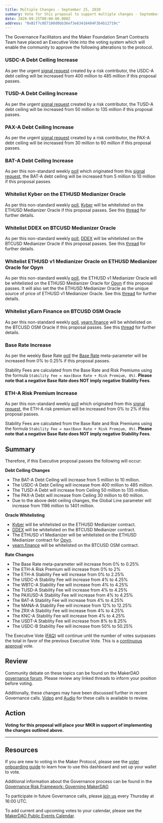 ```yaml
---
title: Multiple Changes - September 25, 2020
summary: Vote for this proposal to support multiple changes - September 25, 2020
date: 2020-09-25T00:00:00.000Z
address: "0xB1f7c0E7100d0bb36ef3e63416484F3b4b12719c"
---
```

The Governance Facilitators and the Maker Foundation Smart Contracts Team have placed an Executive Vote into the voting system which will enable the community to approve the following alterations to the protocol.

### USDC-A Debt Ceiling Increase

As per the urgent [signal request](https://forum.makerdao.com/t/signal-request-should-we-increase-stablecoin-dc-and-diversify-exposure/4331) created by a risk contributor, the USDC-A debt ceiling will be increased from 400 million to 485 million if this proposal passes.

### TUSD-A Debt Ceiling Increase 

As per the urgent [signal request](https://forum.makerdao.com/t/signal-request-should-we-increase-stablecoin-dc-and-diversify-exposure/4331) created by a risk contributor, the TUSD-A debt ceiling will be increased from 50 million to 135 million if this proposal passes.

### PAX-A Debt Ceiling Increase 

As per the urgent [signal request](https://forum.makerdao.com/t/signal-request-should-we-increase-stablecoin-dc-and-diversify-exposure/4331) created by a risk contributor, the PAX-A debt ceiling will be increased from 30 million to 60 million if this proposal passes.

### BAT-A Debt Ceiling Increase

As per this non-standard weekly [poll](https://vote.makerdao.com/polling-proposal/qmyzzgafxbq9zfeq2us8ghzxadtj9qlzorpny7fp7tkmlf) which originated from this [signal request](https://forum.makerdao.com/t/signal-request-adjust-the-bat-debt-ceiling/3919), the BAT-A debt ceiling will be increased from 5 million to 10 million if this proposal passes.

### Whitelist Kyber on the ETHUSD Medianizer Oracle

As per this non-standard weekly [poll](https://vote.makerdao.com/polling-proposal/qmx61tfcfodvcippiv8nqpye7wywq3rjotj11n73vh3ggp), [Kyber](https://kyber.network/) will be whitelisted on the ETHUSD Medianizer Oracle if this proposal passes. See this [thread](https://forum.makerdao.com/t/mip10c9-sp11-whitelist-kybers-promo-token-pricing-contract-on-ethusd-oracle/4193) for further details.

### Whitelist DDEX on BTCUSD Medianizer Oracle

As per this non-standard weekly [poll](https://vote.makerdao.com/polling-proposal/qmtbvw3dlunutchhpfkh7l1zjmpztqc65gyksjw6grykrt), [DDEX](https://ddex.io/) will be whitelisted on the BTCUSD Medianizer Oracle if this proposal passes. See this [thread](https://forum.makerdao.com/t/mip10c9-sp8-whitelist-ddex-on-wbtcusd-oracle/4094) for further details.

### Whitelist ETHUSD v1 Medianizer Oracle on ETHUSD Medianizer Oracle for Opyn

As per this non-standard weekly [poll](https://vote.makerdao.com/polling-proposal/qmeuuzmxbs8kymukxfrpfs8hlphvzwxuhrregyxwa5qgpr), the ETHUSD v1 Medianizer Oracle will be whitelisted on the ETHUSD Medianizer Oracle for [Opyn](https://opyn.co/) if this proposal passes. It will also set the the ETHUSD Medianizer Oracle as the unique source of price of ETHUSD v1 Medianizer Oracle. See this [thread](https://forum.makerdao.com/t/mip10c9-sp7-whitelist-opyn-on-ethusd-oracle/4061) for further details.

### Whitelist yEarn Finance on BTCUSD OSM Oracle

As per this non-standard weekly [poll](https://vote.makerdao.com/polling-proposal/qmugblgugdgypuzhjxdiywf78gdkbogl1y17w1ebmjqlte), [yearn.finance](https://yearn.finance/) will be whitelisted on the BTCUSD OSM Oracle if this proposal passes. See this [thread](https://forum.makerdao.com/t/mip10c9-sp10-whitelist-yearn-finance-on-btcusd-oracle/4192) for further details.

### Base Rate Increase

As per the weekly Base Rate [poll](https://vote.makerdao.com/polling-proposal/qmtxhavugj6ah2pnz5q3h7fyyoj5m7y2ebqb8wunk14slf) the [Base Rate](https://forum.makerdao.com/t/discussion-change-the-stability-fee-structure/2258) meta-parameter will be increased from 0% to 0.25% if this proposal passes.

Stability Fees are calculated from the Base Rate and Risk Premiums using the formula `Stability Fee = max(Base Rate + Risk Premium, 0%)`. **Please note that a negative Base Rate does NOT imply negative Stability Fees**.

### ETH-A Risk Premium Increase

As per this non-standard weekly [poll](https://vote.makerdao.com/polling-proposal/qmczwpsxxwmhdetdm1bp3gquhq7ygmvbjpd7ww1bwqspp6) which originated from this [signal request](https://forum.makerdao.com/t/signal-request-increase-eth-a-risk-premium-september-2020/4042), the ETH-A risk premium will be increased from 0% to 2% if this proposal passes.

Stability Fees are calculated from the Base Rate and Risk Premiums using the formula `Stability Fee = max(Base Rate + Risk Premium, 0%)`. **Please note that a negative Base Rate does NOT imply negative Stability Fees**.

## Summary

Therefore, if this Executive proposal passes the following will occur:

**Debt Ceiling Changes**
- The BAT-A Debt Ceiling will increase from 5 million to 10 million.
- The USDC-A Debt Ceiling will increase from 400 million to 485 million.
- The TUSD-A Debt will increase from Ceiling 50 million to 135 million.
- The PAX-A Debt will increase from Ceiling 30 million to 60 million.
- Due to the above debt ceiling changes, the Global Line parameter will increase from 1196 million to 1401 million.

**Oracle Whitelisting**
- [Kyber](https://kyber.network/) will be whitelisted on the ETHUSD Medianizer contract.
- [DDEX](https://ddex.io/) will be whitelisted on the BTCUSD Medianizer contract.
- The ETHUSD v1 Medianizer will be whitelisted on the ETHUSD Medianizer contract for [Opyn](https://opyn.co/).
- [yearn.finance](https://yearn.finance/) will be whitelisted on the BTCUSD OSM contract.

**Rate Changes**
- The Base Rate meta-parameter will increase from 0% to 0.25%
- The ETH-A Risk Premium will increase from 0% to 2%
- The ETH-A Stability Fee will increase from 0% to 2.25%
- The USDC-A Stability Fee will increase from 4% to 4.25%
- The WBTC-A Stability Fee will increase from 4% to 4.25%
- The TUSD-A Stability Fee will increase from 4% to 4.25%
- The PAXUSD-A Stability Fee will increase from 4% to 4.25%
- The BAT-A Stability Fee will increase from 4% to 4.25%
- The MANA-A Stability Fee will increase from 12% to 12.25%
- The ZRX-A Stability Fee will increase from 4% to 4.25%
- The KNC-A Stability Fee will increase from 4% to 4.25%
- The USDT-A Stability Fee will increase from 8% to 8.25%
- The USDC-B Stability Fee will increase from 50% to 50.25%

The Executive Vote ([FAQ](https://community-development.makerdao.com/makerdao-mcd-faqs/faqs#governance)) will continue until the number of votes surpasses the total in favor of the previous Executive Vote. This is a [continuous approval](https://community-development.makerdao.com/makerdao-mcd-faqs/faqs/governance#what-is-continuous-approval-voting) vote.

## Review

Community debate on these topics can be found on the MakerDAO [governance forum](https://forum.makerdao.com/). Please review any linked threads to inform your position before voting.

Additionally, these changes may have been discussed further in recent Governance calls. [Video](https://www.youtube.com/playlist?list=PLLzkWCj8ywWNq5-90-Id6VPSsrk4OWVan) and [Audio](https://soundcloud.com/makerdao/sets/governance-calls) for these calls is available to review.

## Action

**Voting for this proposal will place your MKR in support of implementing the changes outlined above.**

---

## Resources

If you are new to voting in the Maker Protocol, please see the [voter onboarding guide](https://community-development.makerdao.com/onboarding/voter-onboarding) to learn how to use this dashboard and set up your wallet to vote.

Additional information about the Governance process can be found in the [Governance Risk Framework: Governing MakerDAO](https://community-development.makerdao.com/governance/governance-risk-framework)

To participate in future Governance calls, please [join us](https://community-development.makerdao.com/governance/governance-and-risk-meetings) every Thursday at 16:00 UTC.

To add current and upcoming votes to your calendar, please see the [MakerDAO Public Events Calendar](https://calendar.google.com/calendar/embed?src=makerdao.com_3efhm2ghipksegl009ktniomdk%40group.calendar.google.com&amp;ctz=America%2FLos_Angeles).